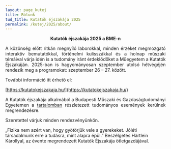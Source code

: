 ```yaml
---
layout: page_kutej
title: Rólunk
tud_title: Kutatók éjszakája 2025
permalink: /kutej/2025/about/
---
```


<p style="text-align: center; font-weight:bold;">Kutatók éjszakája 2025 a BME-n</p>

<p style="text-align: justify">A közönség előtt ritkán megnyíló laborokkal, minden érzéket megmozgató interaktív bemutatókkal, történelmi kulisszákkal és a holnap műszaki témáival várja idén is a tudomány iránt érdeklődőket a Műegyetem a Kutatók Éjszakáján. 2025-ban is hagyományosan szeptember utolsó hétvégéjén rendezik meg a programokat: szeptember 26 – 27. között.
</p>

További információ itt érhető el:

[https://kutatokejszakaja.hu/](https://kutatokejszakaja.hu/)

<p style="text-align: justify">A Kutatók éjszakája alkalmából a Budapesti Műszaki és Gazdaságtudományi
Egyetemen a <a class="home-url" rel="author" href="{{ "/kutej/2025" | relative_url }}">tartalomban</a> részletezett tudományos események kerülnek
megrendezésre.</p>

Szeretettel várjuk minden rendezvényünkön.

„Fizika nem azért van, hogy gyötörjük vele a gyerekeket. Jóléti társadalmunk erre a tudásra, mint alapra épül.” Beszélgetés Härtlein Károllyal, az évente megrendezett Kutatók Éjszakája ötletgazdájával. 
